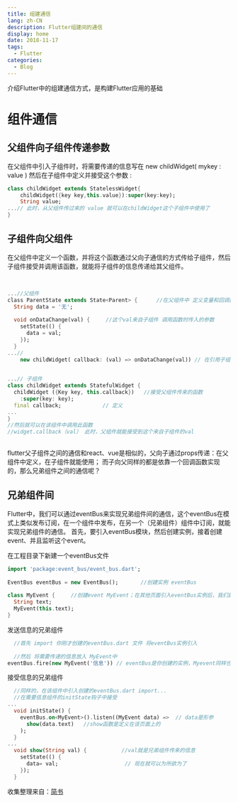 ```yaml
---
title: 组建通信
lang: zh-CN
description: Flutter组建间的通信
display: home
date: 2018-11-17
tags:
  - Flutter
categories: 
  - Blog
---
```


介绍Flutter中的组建通信方式，是构建Flutter应用的基础

<!-- more -->

# 组件通信
## 父组件向子组件传递参数
在父组件中引入子组件时，将需要传递的信息写在 new childWidget( mykey : value )
然后在子组件中定义并接受这个参数 :
```dart
class childWidget extends StatelessWidget{
    childWidget({key key,this.value}):super(key:key);
    String value;
...// 此时，从父组件传过来的 value 就可以在childWidget这个子组件中使用了
}
```
## 子组件向父组件
在父组件中定义一个函数，并将这个函数通过父向子通信的方式传给子组件，然后子组件接受并调用该函数，就能将子组件的信息传递给其父组件。

​
```dart
...//父组件
​class ParentState extends State<Parent> {      //在父组件中 定义变量和回调函数
  String data = '无';
​
  void onDataChange(val) {     //这个val来自子组件 调用函数时传入的参数
    setState(() {
      data = val;        
    });
  }
...//
    new childWidget( callback: (val) => onDataChange(val)) // 在引用子组件的时候将函数传递过去
​
```
```dart
...// 子组件
class childWidget extends StatefulWidget {  
  childWidget ({Key key, this.callback})   //接受父组件传来的函数
    :super(key: key);
  final callback;             // 定义
...
}
//然后就可以在该组件中调用此函数 
//widget.callback（val） 此时，父组件就能接受到这个来自子组件的val
​
```
flutter父子组件之间的通信和react、vue是相似的，父向子通过props传递：在父组件中定义，在子组件就能使用；
而子向父同样的都是依靠一个回调函数实现的，那么兄弟组件之间的通信呢？



## 兄弟组件间
Flutter中，我们可以通过eventBus来实现兄弟组件间的通信，这个eventBus在模式上类似发布订阅，在一个组件中发布，在另一个（兄弟组件）组件中订阅，就能实现兄弟组件的通信。
首先，要引入eventBus模块，然后创建实例，接着创建event、并且监听这个event。

在工程目录下新建一个eventBus文件
```dart
import 'package:event_bus/event_bus.dart';
​
EventBus eventBus = new EventBus();       //创建实例 eventBus
​
class MyEvent {     //创建event MyEvent；在其他页面引入eventBus实例后，我们就可以将需要传递的信息放在MyEvent中
  String text;
  MyEvent(this.text);
}
```

发送信息的兄弟组件
```dart
  //首先 import 你刚才创建的eventBus.dart 文件 将eventBus实例引入
​
  //然后 将需要传递的信息放入 MyEvent中
eventBus.fire(new MyEvent('信息')) // eventBus是你创建的实例，Myevent同样也是；

```


接受信息的兄弟组件

```dart
  //同样的，在该组件中引入创建的eventBus.dart import...
  //在需要信息组件的initState钩子中接受
...
  void initState() {
    eventBus.on<MyEvent>().listen((MyEvent data) =>  // data是形参
      show(data.text)   //show函数是定义在该页面上的 
    );
  }
...
  void show(String val) {           //val就是兄弟组件传来的信息
    setState(() {               
      data= val;                     // 现在就可以为所欲为了
    });
  }
```



收集整理来自：[简书](https://www.jianshu.com/p/25a85c02d586)